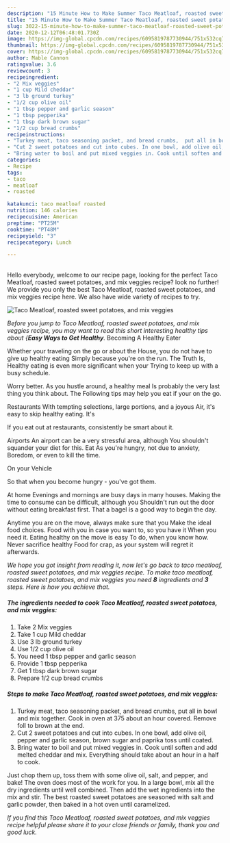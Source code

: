 ```yaml
---
description: "15 Minute How to Make Summer Taco Meatloaf, roasted sweet potatoes,  and mix veggies"
title: "15 Minute How to Make Summer Taco Meatloaf, roasted sweet potatoes,  and mix veggies"
slug: 3022-15-minute-how-to-make-summer-taco-meatloaf-roasted-sweet-potatoes-and-mix-veggies
date: 2020-12-12T06:48:01.730Z
image: https://img-global.cpcdn.com/recipes/6095819787730944/751x532cq70/taco-meatloaf-roasted-sweet-potatoes-and-mix-veggies-recipe-main-photo.jpg
thumbnail: https://img-global.cpcdn.com/recipes/6095819787730944/751x532cq70/taco-meatloaf-roasted-sweet-potatoes-and-mix-veggies-recipe-main-photo.jpg
cover: https://img-global.cpcdn.com/recipes/6095819787730944/751x532cq70/taco-meatloaf-roasted-sweet-potatoes-and-mix-veggies-recipe-main-photo.jpg
author: Mable Cannon
ratingvalue: 3.6
reviewcount: 3
recipeingredient:
- "2 Mix veggies"
- "1 cup Mild cheddar"
- "3 lb ground turkey"
- "1/2 cup olive oil"
- "1 tbsp pepper and garlic season"
- "1 tbsp pepperika"
- "1 tbsp dark brown sugar"
- "1/2 cup bread crumbs"
recipeinstructions:
- "Turkey meat, taco seasoning packet, and bread crumbs,  put all in bowl and mix together.  Cook in oven at 375 about an hour covered.  Remove foll to brown at the end."
- "Cut 2 sweet potatoes and cut into cubes. In one bowl, add olive oil, pepper and garlic season, brown sugar and paprika toss until coated."
- "Bring water to boil and put mixed veggies in. Cook until soften and add melted cheddar and mix. Everything should take about an hour in a half to cook."
categories:
- Recipe
tags:
- taco
- meatloaf
- roasted

katakunci: taco meatloaf roasted 
nutrition: 146 calories
recipecuisine: American
preptime: "PT25M"
cooktime: "PT48M"
recipeyield: "3"
recipecategory: Lunch

---
```

<br>
Hello everybody, welcome to our recipe page, looking for the perfect Taco Meatloaf, roasted sweet potatoes,  and mix veggies recipe? look no further! We provide you only the best Taco Meatloaf, roasted sweet potatoes,  and mix veggies recipe here. We also have wide variety of recipes to try.
<br>


![Taco Meatloaf, roasted sweet potatoes,  and mix veggies](https://img-global.cpcdn.com/recipes/6095819787730944/751x532cq70/taco-meatloaf-roasted-sweet-potatoes-and-mix-veggies-recipe-main-photo.jpg)

<i>Before you jump to Taco Meatloaf, roasted sweet potatoes,  and mix veggies recipe, you may want to read this short interesting healthy tips about {<strong>Easy Ways to Get Healthy</strong>.</i>
Becoming A Healthy Eater

Whether your traveling on the go or about the
House, you do not have to give up healthy eating
Simply because you're on the run. The Truth Is,
Healthy eating is even more significant when your
Trying to keep up with a busy schedule.


Worry better. As you hustle around, a healthy meal
Is probably the very last thing you think about. The
Following tips may help you eat if your on the go.

Restaurants
With tempting selections, large portions, and a joyous 
Air, it's easy to skip healthy eating. It's


If you eat out at restaurants, consistently be smart
about it.

Airports
An airport can be a very stressful area, although
You shouldn't squander your diet for this. Eat
As you're hungry, not due to anxiety,
Boredom, or even to kill the time.

On your Vehicle 

So that when you become hungry - you've got them.

At home
Evenings and mornings are busy days in many houses.
Making the time to consume can be difficult, although you
Shouldn't run out the door without eating breakfast
first. 
That a bagel is a good way to begin the day.

Anytime you are on the move, always make sure that you
Make the ideal food choices. 
Food with you in case you want to, so you have it
When you need it. Eating healthy on the move is easy
To do, when you know how. Never sacrifice healthy
Food for crap, as your system will regret it afterwards.


<i>We hope you got insight from reading it, now let's go back to taco meatloaf, roasted sweet potatoes,  and mix veggies recipe. To make taco meatloaf, roasted sweet potatoes,  and mix veggies you need <strong>8</strong> ingredients and <strong>3</strong> steps. Here is how you achieve that.
</i>

##### The ingredients needed to cook Taco Meatloaf, roasted sweet potatoes,  and mix veggies:

1. Take 2 Mix veggies
1. Take 1 cup Mild cheddar
1. Use 3 lb ground turkey
1. Use 1/2 cup olive oil
1. You need 1 tbsp pepper and garlic season
1. Provide 1 tbsp pepperika
1. Get 1 tbsp dark brown sugar
1. Prepare 1/2 cup bread crumbs


##### Steps to make Taco Meatloaf, roasted sweet potatoes,  and mix veggies:

1. Turkey meat, taco seasoning packet, and bread crumbs,  put all in bowl and mix together.  Cook in oven at 375 about an hour covered.  Remove foll to brown at the end.
1. Cut 2 sweet potatoes and cut into cubes. In one bowl, add olive oil, pepper and garlic season, brown sugar and paprika toss until coated.
1. Bring water to boil and put mixed veggies in. Cook until soften and add melted cheddar and mix. Everything should take about an hour in a half to cook.


Just chop them up, toss them with some olive oil, salt, and pepper, and bake! The oven does most of the work for you. In a large bowl, mix all the dry ingredients until well combined. Then add the wet ingredients into the mix and stir. The best roasted sweet potatoes are seasoned with salt and garlic powder, then baked in a hot oven until caramelized. 

<i>If you find this Taco Meatloaf, roasted sweet potatoes,  and mix veggies recipe helpful please share it to your close friends or family, thank you and good luck.</i>

